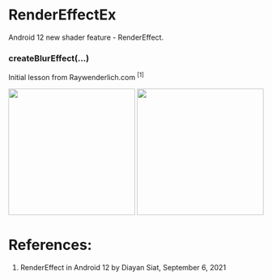 # RenderEffectEx

Android 12 new shader feature - RenderEffect.

### createBlurEffect(...)
Initial lesson from Raywenderlich.com <sup>[1]</sup> 

<img width="250" src="https://user-images.githubusercontent.com/1282659/169724686-cccd2d6f-8c3f-4b03-8dab-714494adabac.png"> <img width="250" src="https://user-images.githubusercontent.com/1282659/169724687-964c0d90-5cfc-4fe6-b3d3-3bd8da54a1d0.png">


# References:

1. RenderEffect in Android 12 by Diayan Siat, September 6, 2021
